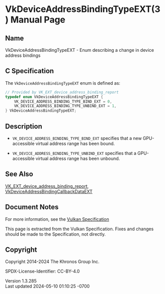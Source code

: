 # VkDeviceAddressBindingTypeEXT(3) Manual Page

## Name

VkDeviceAddressBindingTypeEXT - Enum describing a change in device
address bindings



## <a href="#_c_specification" class="anchor"></a>C Specification

The `VkDeviceAddressBindingTypeEXT` enum is defined as:

``` c
// Provided by VK_EXT_device_address_binding_report
typedef enum VkDeviceAddressBindingTypeEXT {
    VK_DEVICE_ADDRESS_BINDING_TYPE_BIND_EXT = 0,
    VK_DEVICE_ADDRESS_BINDING_TYPE_UNBIND_EXT = 1,
} VkDeviceAddressBindingTypeEXT;
```

## <a href="#_description" class="anchor"></a>Description

- `VK_DEVICE_ADDRESS_BINDING_TYPE_BIND_EXT` specifies that a new
  GPU-accessible virtual address range has been bound.

- `VK_DEVICE_ADDRESS_BINDING_TYPE_UNBIND_EXT` specifies that a
  GPU-accessible virtual address range has been unbound.

## <a href="#_see_also" class="anchor"></a>See Also

[VK_EXT_device_address_binding_report](https://registry.khronos.org/vulkan/specs/1.3-extensions/man/html/VK_EXT_device_address_binding_report.html),
[VkDeviceAddressBindingCallbackDataEXT](https://registry.khronos.org/vulkan/specs/1.3-extensions/man/html/VkDeviceAddressBindingCallbackDataEXT.html)

## <a href="#_document_notes" class="anchor"></a>Document Notes

For more information, see the <a
href="https://registry.khronos.org/vulkan/specs/1.3-extensions/html/vkspec.html#VkDeviceAddressBindingTypeEXT"
target="_blank" rel="noopener">Vulkan Specification</a>

This page is extracted from the Vulkan Specification. Fixes and changes
should be made to the Specification, not directly.

## <a href="#_copyright" class="anchor"></a>Copyright

Copyright 2014-2024 The Khronos Group Inc.

SPDX-License-Identifier: CC-BY-4.0

Version 1.3.285  
Last updated 2024-05-10 01:10:25 -0700
